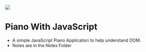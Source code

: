![](https://j.gifs.com/mOoAOn.gif)

# Piano With JavaScript

- A simple JavaScript Piano Application to help understand DOM.
- Notes are in the Notes Folder
